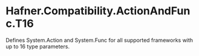 # Hafner.Compatibility.ActionAndFunc.T16
Defines System.Action and System.Func for all supported frameworks with up to 16 type parameters.
